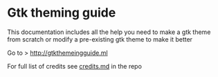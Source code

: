 # Gtk theming guide

This documentation includes all the help you need to make a gtk theme from scratch or modify a pre-existing gtk theme to make it better

Go to > http://gtkthemeingguide.ml

For full list of credits see [credits.md](credits.md) in the repo


